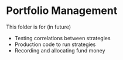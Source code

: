 # Portfolio Management

This folder is for (in future)
 * Testing correlations between strategies
 * Production code to run strategies
 * Recording and allocating fund money
